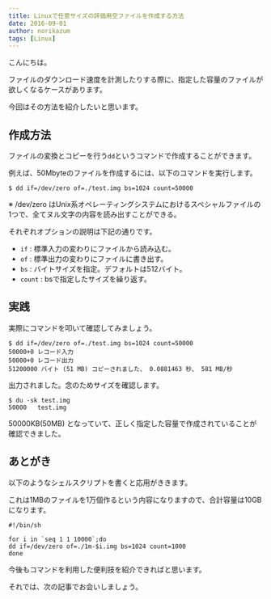 ```yaml
---
title: Linuxで任意サイズの評価用空ファイルを作成する方法
date: 2016-09-01
author: norikazum
tags: [Linux]
---
```


こんにちは。

ファイルのダウンロード速度を計測したりする際に、指定した容量のファイルが欲しくなるケースがあります。

今回はその方法を紹介したいと思います。

## 作成方法 
ファイルの変換とコピーを行う`dd`というコマンドで作成することができます。

例えば、50Mbyteのファイルを作成するには、以下のコマンドを実行します。

```$ dd if=/dev/zero of=./test.img bs=1024 count=50000```

※ /dev/zero はUnix系オペレーティングシステムにおけるスペシャルファイルの1つで、全てヌル文字の内容を読み出すことができる。

それぞれオプションの説明は下記の通りです。

* `if` : 標準入力の変わりにファイルから読み込む。　
* `of` : 標準出力の変わりにファイルに書き出す。
* `bs` : バイトサイズを指定。デフォルトは512バイト。
* `count` : bsで指定したサイズを繰り返す。

## 実践

実際にコマンドを叩いて確認してみましょう。

```
$ dd if=/dev/zero of=./test.img bs=1024 count=50000
50000+0 レコード入力
50000+0 レコード出力
51200000 バイト (51 MB) コピーされました、 0.0881463 秒、 581 MB/秒
```

出力されました。念のためサイズを確認します。

```
$ du -sk test.img
50000   test.img
```

50000KB(50MB) となっていて、正しく指定した容量で作成されていることが確認できました。


## あとがき
以下のようなシェルスクリプトを書くと応用がききます。

これは1MBのファイルを1万個作るという内容になりますので、合計容量は10GBになります。

```
#!/bin/sh

for i in `seq 1 1 10000`;do
dd if=/dev/zero of=./1m-$i.img bs=1024 count=1000
done
```

今後もコマンドを利用した便利技を紹介できればと思います。

それでは、次の記事でお会いしましょう。